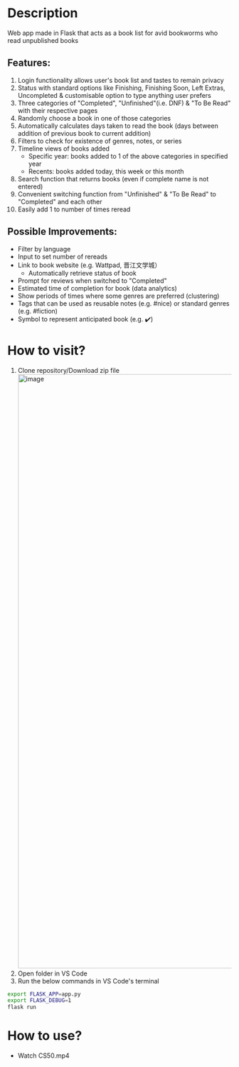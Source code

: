# Description
Web app made in Flask that acts as a book list for avid bookworms who read unpublished books
## Features:
1. Login functionality allows user's book list and tastes to remain privacy 
2. Status with standard options like Finishing, Finishing Soon, Left Extras, Uncompleted & customisable option to type anything user prefers
3. Three categories of "Completed", "Unfinished"(i.e. DNF) & "To Be Read" with their respective pages
4. Randomly choose a book in one of those categories
5. Automatically calculates days taken to read the book (days between addition of previous book to current addition)
6. Filters to check for existence of genres, notes, or series
7. Timeline views of books added
   - Specific year: books added to 1 of the above categories in specified year
   - Recents: books added today, this week or this month
8. Search function that returns books (even if complete name is not entered)
9. Convenient switching function from "Unfinished" & "To Be Read" to "Completed" and each other
10. Easily add 1 to number of times reread
## Possible Improvements:
- Filter by language
- Input to set number of rereads
- Link to book website (e.g. Wattpad, 晋江文学城）
  - Automatically retrieve status of book
- Prompt for reviews when switched to "Completed"
- Estimated time of completion for book (data analytics)
- Show periods of times where some genres are preferred (clustering)
- Tags that can be used as reusable notes (e.g. #nice) or standard genres (e.g. #fiction)
- Symbol to represent anticipated book (e.g. ✔️)


# How to visit?
1. Clone repository/Download zip file <img width="1331" alt="image" src="https://github.com/PhoebeY05/Reading-Records/assets/115935747/a178ac76-cd85-4656-8136-4f8789c741f4">
2. Open folder in VS Code
3. Run the below commands in VS Code's terminal

```bash
export FLASK_APP=app.py
export FLASK_DEBUG=1
flask run
```
# How to use?
- Watch CS50.mp4



